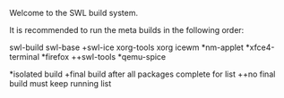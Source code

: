 Welcome to the SWL build system.

It is recommended to run the meta builds in the following order:

swl-build
swl-base
+swl-ice
  xorg-tools
  xorg
  icewm
  *nm-applet
  *xfce4-terminal
  *firefox
++swl-tools
  *qemu-spice



*isolated build
+final build after all packages complete for list
++no final build must keep running list


